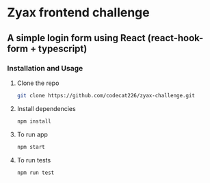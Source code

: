 # Zyax frontend challenge

## A simple login form using React (react-hook-form + typescript)

### Installation and Usage

1. Clone the repo
   ```sh
   git clone https://github.com/codecat226/zyax-challenge.git
   ```
2. Install dependencies
   ```sh
   npm install
   ```
3. To run app
   ```sh
   npm start
   ```
4. To run tests
   ```sh
   npm run test
   ```
